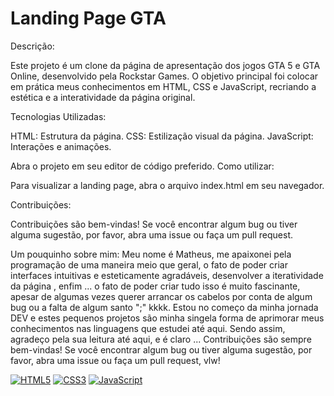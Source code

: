 # Landing Page GTA

Descrição:

Este projeto é um clone da página de apresentação dos jogos GTA 5 e GTA Online, desenvolvido pela Rockstar Games. O objetivo principal foi colocar em prática meus conhecimentos em HTML, CSS e JavaScript, recriando a estética e a interatividade da página original.

Tecnologias Utilizadas:

HTML: Estrutura da página.
CSS: Estilização visual da página.
JavaScript: Interações e animações. 

Abra o projeto em seu editor de código preferido.
Como utilizar:

Para visualizar a landing page, abra o arquivo index.html em seu navegador.

Contribuições:

Contribuições são bem-vindas! Se você encontrar algum bug ou tiver alguma sugestão, por favor, abra uma issue ou faça um pull request.

Um pouquinho sobre mim:
Meu nome é Matheus, me apaixonei pela programação de uma maneira meio que geral, o fato de poder criar interfaces intuitivas e esteticamente agradáveis, desenvolver a iteratividade da página , enfim ... o fato de poder criar tudo isso é muito fascinante, apesar de algumas vezes querer arrancar os cabelos por conta de algum bug ou a falta de algum santo ";" kkkk. Estou no começo da minha jornada DEV e estes pequenos projetos são minha singela forma de aprimorar meus conhecimentos nas linguagens que estudei até aqui. 
Sendo assim, agradeço pela sua leitura até aqui, e é claro ... 
Contribuições são sempre bem-vindas! Se você encontrar algum bug ou tiver alguma sugestão, por favor, abra uma issue ou faça um pull request, vlw!

[![HTML5](https://img.shields.io/badge/html5-%23E34F26B.svg?style=for-the-badge&logo=html5&logoColor=black)](https://developer.mozilla.org/en-US/docs/Web/HTML)
[![CSS3](https://img.shields.io/badge/css3-%231572B6.svg?style=for-the-badge&logo=css3&logoColor=black)](https://developer.mozilla.org/en-US/docs/Web/CSS)
[![JavaScript](https://img.shields.io/badge/javascript-%23323330.svg?style=for-the-badge&logo=javascript&logoColor=F7DF1E)](https://developer.mozilla.org/en-US/docs/Web/JavaScript)